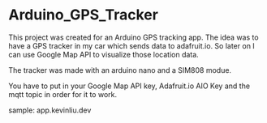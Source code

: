 # Arduino_GPS_Tracker

This project was created for an Arduino GPS tracking app. The idea was to have a GPS tracker in my car which sends data to adafruit.io. So later on I can use Google Map API to visualize those location data. 

The tracker was made with an arduino nano and a SIM808 modue.

You have to put in your Google Map API key, Adafruit.io AIO Key and the mqtt topic in order for it to work. 

sample: app.kevinliu.dev

